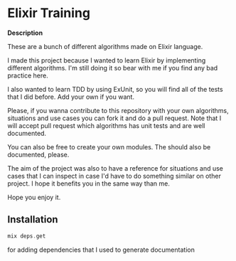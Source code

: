 # Elixir Training

**Description**

These are a bunch of different algorithms made on Elixir language.

I made this project because I wanted to learn Elixir by implementing different algorithms. I'm still doing it so bear with me if you find any bad practice here.

I also wanted to learn TDD by using ExUnit, so you will find all of the tests that I did before. Add your own if you want.

Please, if you wanna contribute to this repository with your own algorithms, situations and use cases you can fork it and do a pull request. Note that I will accept pull request which algorithms has unit tests and are well documented.

You can also be free to create your own modules. The should also be documented, please.

The aim of the project was also to have a reference for situations and use cases that I can inspect in case I'd have to do something similar on other project. I hope it benefits you in the same way than me.

Hope you enjoy it.

## Installation

```elixir
mix deps.get
```

for adding dependencies that I used to generate documentation

